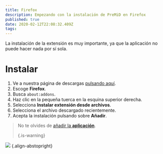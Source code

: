 ```yaml
---
title: Firefox
description: Empezando con la instalación de PreMiD en Firefox
published: true
date: 2020-02-12T22:08:32.409Z
tags:
---
```


La instalación de la extensión es muy importante, ya que la aplicación no puede hacer nada por sí sola.

# Instalar
1. Ve a nuestra página de descargas [pulsando aquí](https://premid.app/downloads).
2. Escoge **Firefox**.
3. Busca `about:addons`.
4. Haz clic en la pequeña tuerca en la esquina superior derecha.
5. Selecciona **Instalar extensión desde archivos**.
6. Selecciona el archivo descargado recientemente.
7. Acepta la instalación pulsando sobre **Añadir**.

> No te olvides de [añadir la **aplicación**](/install). 
> 
> {.is-warning}

![](https://img.icons8.com/color/2x/firefox.png) {.align-abstopright}